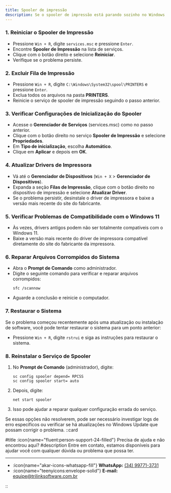 ```yaml
---
title: Spooler de impressão
description: Se o spooler de impressão está parando sozinho no Windows 11, isso pode ser causado por vários motivos, como drivers de impressora corrompidos, configurações incorretas, ou até mesmo problemas no próprio serviço do spooler. Aqui estão algumas soluções que você pode tentar
---
```


### 1. **Reiniciar o Spooler de Impressão**
- Pressione `Win + R`, digite `services.msc` e pressione `Enter`.
- Encontre **Spooler de Impressão** na lista de serviços.
- Clique com o botão direito e selecione **Reiniciar**.
- Verifique se o problema persiste.

### 2. **Excluir Fila de Impressão**
- Pressione `Win + R`, digite `C:\Windows\System32\spool\PRINTERS` e pressione `Enter`.
- Exclua todos os arquivos na pasta **PRINTERS**.
- Reinicie o serviço de spooler de impressão seguindo o passo anterior.

### 3. **Verificar Configurações de Inicialização do Spooler**
- Acesse o **Gerenciador de Serviços** (services.msc) como no passo anterior.
- Clique com o botão direito no serviço **Spooler de Impressão** e selecione **Propriedades**.
- Em **Tipo de inicialização**, escolha **Automático**.
- Clique em **Aplicar** e depois em **OK**.

### 4. **Atualizar Drivers de Impressora**
- Vá até o **Gerenciador de Dispositivos** (`Win + X` > **Gerenciador de Dispositivos**).
- Expanda a seção **Filas de Impressão**, clique com o botão direito no dispositivo de impressão e selecione **Atualizar Driver**.
- Se o problema persistir, desinstale o driver de impressora e baixe a versão mais recente do site do fabricante.

### 5. **Verificar Problemas de Compatibilidade com o Windows 11**
- Às vezes, drivers antigos podem não ser totalmente compatíveis com o Windows 11.
- Baixe a versão mais recente do driver de impressora compatível diretamente do site do fabricante da impressora.

### 6. **Reparar Arquivos Corrompidos do Sistema**
- Abra o **Prompt de Comando** como administrador.
- Digite o seguinte comando para verificar e reparar arquivos corrompidos:  
  ```
  sfc /scannow
  ```
- Aguarde a conclusão e reinicie o computador.

### 7. **Restaurar o Sistema**
Se o problema começou recentemente após uma atualização ou instalação de software, você pode tentar restaurar o sistema para um ponto anterior:
- Pressione `Win + R`, digite `rstrui` e siga as instruções para restaurar o sistema.

### 8. **Reinstalar o Serviço de Spooler**
1. No **Prompt de Comando** (administrador), digite:
   ```
   sc config spooler depend= RPCSS
   sc config spooler start= auto
   ```
2. Depois, digite:
   ```
   net start spooler
   ```
3. Isso pode ajudar a reparar qualquer configuração errada do serviço.

Se essas opções não resolverem, pode ser necessário investigar logs de erro específicos ou verificar se há atualizações no Windows Update que possam corrigir o problema.
::card

#title
:icon{name="fluent:person-support-24-filled"} Precisa de ajuda e não encontrou aqui?
#description
Entre em contato, estamos disponíveis para ajudar você com qualquer dúvida ou problema que possa ter.

---

- :icon{name="akar-icons-whatsapp-fill"} **WhatsApp:** [(34) 99771-3731](https://wa.me/trilinksoftware)
- :icon{name="teenyicons:envelope-solid"} **E-mail:** [equipe@trilinksoftware.com.br](mailto:equipe@trilinksoftware.com.br)

::
